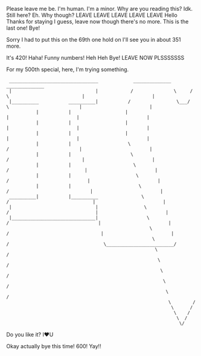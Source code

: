 Please leave me be.
I'm human.
I'm a minor.
Why are you reading this?
Idk.
Still here?
Eh.
Why though?
LEAVE
LEAVE
LEAVE
LEAVE
LEAVE
Hello
Thanks for staying I guess, leave now though there's no more.
This is the last one!
Bye!



















































Sorry I had to put this on the 69th one hold on I'll see you in about 351 more.






























































































































































































































































































































































It's 420! Haha! Funny numbers!
Heh
Heh
Bye!
LEAVE NOW PLSSSSSSS











































































For my 500th special, here, I'm trying something.


     _________________________________             ______________        ______________
     |                               |            /               \     /              \                           |                         |
     |__________           __________|           /                 \___/                \                          |                         |
               |           |                    |                                        |                         |                         |
               |           |                    |                                        |                         |                         |
               |           |                    |                                        |                         |                         |
               |           |                     \                                      /                          |                         |
               |           |                      \                                    /                           |                         |
               |           |                       \                                  /                            |                         |
               |           |                        \                                /                             |                         |
               |           |                         \                              /                              |                         |
     __________|           |__________                \                            /                               |                         |
     |                               |                 \                          /                                |                         |
     |_______________________________|                  \                        /                                 |                         |
                                                         \                      /                                  |                         |
                                                          \                    /                                   \_________________________/
                                                           \                  /                                    
                                                            \                /                               
                                                             \              /
                                                              \            /
                                                               \          /
                                                                \        /
                                                                 \      /
                                                                  \    /
                                                                   \  /
                                                                    \/




Do you like it? I❤U


































































Okay actually bye this time! 600! Yay!!
